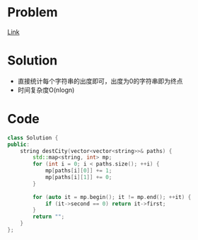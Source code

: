 # Problem
[Link](https://leetcode-cn.com/problems/destination-city/)

# Solution

* 直接统计每个字符串的出度即可，出度为0的字符串即为终点
* 时间复杂度O(nlogn)

# Code
```cpp
class Solution {
public:
    string destCity(vector<vector<string>>& paths) {
        std::map<string, int> mp;
        for (int i = 0; i < paths.size(); ++i) {
            mp[paths[i][0]] += 1;
            mp[paths[i][1]] += 0;
        }
        
        for (auto it = mp.begin(); it != mp.end(); ++it) {
            if (it->second == 0) return it->first;
        }
        return "";
    }
};
```